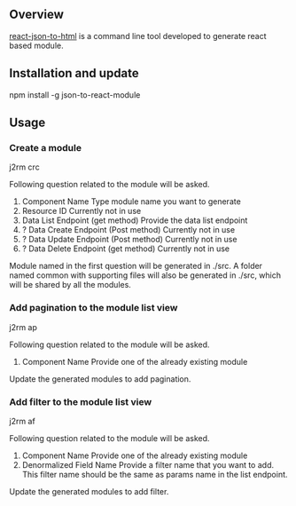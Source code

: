 ## Overview

[react-json-to-html](https://github.com/maheshrestha/react-json-to-html) is a command line tool developed to generate react based module.

## Installation and update

  npm install -g json-to-react-module

## Usage

### Create a module
  j2rm crc

  Following question related to the module will be asked.
  1. Component Name 
    Type module name you want to generate
  2. Resource ID
    Currently not in use
  3. Data List Endpoint (get method)
    Provide the data list endpoint
  4. ? Data Create Endpoint (Post method) 
    Currently not in use
  5. ? Data Update Endpoint (Post method) 
    Currently not in use
  6. ? Data Delete Endpoint (get method)
    Currently not in use
    
  Module named in the first question will be generated in ./src. A folder named common with supporting files will also be generated in ./src, which will be shared by all the modules.

### Add pagination to the module list view
  j2rm ap

  Following question related to the module will be asked.
  1. Component Name 
    Provide one of the already existing module

  Update the generated modules to add pagination.

### Add filter to the module list view
  j2rm af

  Following question related to the module will be asked.
  1. Component Name 
    Provide one of the already existing module
  2. Denormalized Field Name
    Provide a filter name that you want to add. This filter name should be the same as params name in the list endpoint.

  Update the generated modules to add filter.